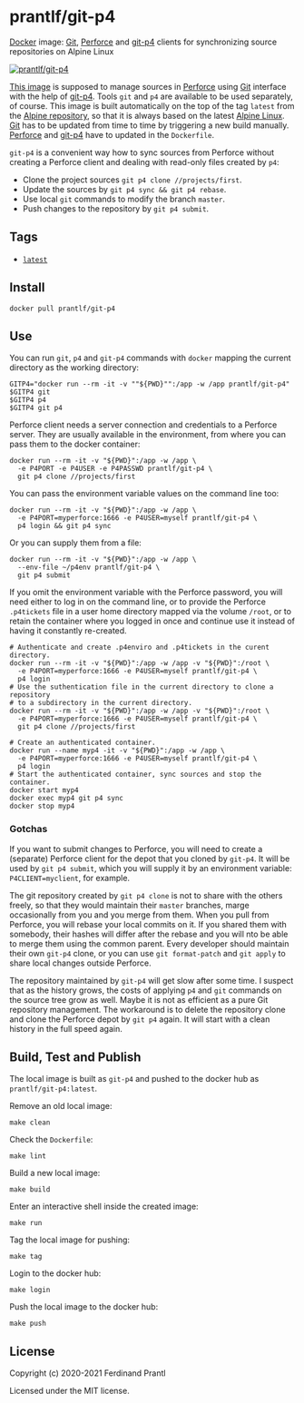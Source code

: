 # prantlf/git-p4

[Docker] image: [Git], [Perforce] and [git-p4] clients for synchronizing source repositories on Alpine Linux

[![prantlf/git-p4](http://dockeri.co/image/prantlf/git-p4)](https://hub.docker.com/repository/docker/prantlf/git-p4/)

[This image] is supposed to manage sources in [Perforce] using [Git] interface with the help of [git-p4]. Tools `git` and `p4` are available to be used separately, of course. This image is built automatically on the top of the tag `latest` from the [Alpine repository], so that it is always based on the latest [Alpine Linux]. [Git] has to be updated from time to time by triggering a new build manually. [Perforce] and [git-p4] have to updated in the `Dockerfile`.

`git-p4` is a convenient way how to sync sources from Perforce without creating a Perforce client and dealing with read-only files created by `p4`:

* Clone the project sources `git p4 clone //projects/first`.
* Update the sources by `git p4 sync && git p4 rebase`.
* Use local `git` commands to modify the branch `master`.
* Push changes to the repository by `git p4 submit`.

## Tags

- [`latest`]

## Install

```
docker pull prantlf/git-p4
```

## Use

You can run `git`, `p4` and `git-p4` commands with `docker` mapping the current directory as the working directory:

    GITP4="docker run --rm -it -v ""${PWD}"":/app -w /app prantlf/git-p4"
    $GITP4 git
    $GITP4 p4
    $GITP4 git p4

Perforce client needs a server connection and credentials to a Perforce server. They are usually available in the environment, from where you can pass them to the docker container:

    docker run --rm -it -v "${PWD}":/app -w /app \
      -e P4PORT -e P4USER -e P4PASSWD prantlf/git-p4 \
      git p4 clone //projects/first

You can pass the environment variable values on the command line too:

    docker run --rm -it -v "${PWD}":/app -w /app \
      -e P4PORT=myperforce:1666 -e P4USER=myself prantlf/git-p4 \
      p4 login && git p4 sync

Or you can supply them from a file:

    docker run --rm -it -v "${PWD}":/app -w /app \
      --env-file ~/p4env prantlf/git-p4 \
      git p4 submit

If you omit the environment variable with the Perforce password, you will need either to log in on the command  line, or to provide the Perforce `.p4tickets` file in a user home directory mapped via the volume `/root`, or to retain the container where you logged in once and continue use it instead of having it constantly re-created.

    # Authenticate and create .p4enviro and .p4tickets in the curent directory.
    docker run --rm -it -v "${PWD}":/app -w /app -v "${PWD}":/root \
      -e P4PORT=myperforce:1666 -e P4USER=myself prantlf/git-p4 \
      p4 login
    # Use the suthentication file in the current directory to clone a repository
    # to a subdirectory in the current directory.
    docker run --rm -it -v "${PWD}":/app -w /app -v "${PWD}":/root \
      -e P4PORT=myperforce:1666 -e P4USER=myself prantlf/git-p4 \
      git p4 clone //projects/first

    # Create an authenticated container.
    docker run --name myp4 -it -v "${PWD}":/app -w /app \
      -e P4PORT=myperforce:1666 -e P4USER=myself prantlf/git-p4 \
      p4 login
    # Start the authenticated container, sync sources and stop the container.
    docker start myp4
    docker exec myp4 git p4 sync
    docker stop myp4

### Gotchas

If you want to submit changes to Perforce, you will need to create a (separate) Perforce client for the depot that you cloned by `git-p4`. It will be used by `git p4 submit`, which you will supply it by an environment variable: `P4CLIENT=myclient`, for example.

The git repository created by `git p4 clone` is not to share with the others freely, so that they would maintain their `master` branches, marge occasionally from you and you merge from them. When you pull from Perforce, you will rebase your local commits on it. If you shared them with somebody, their hashes will differ after the rebase and you will nto be able to merge them using the common parent. Every developer should maintain their own `git-p4` clone, or you can use `git format-patch` and `git apply` to share local changes outside Perforce.

The repository maintained by `git-p4` will get slow after some time. I suspect that as the history grows, the costs of applying `p4` and `git` commands on the source tree grow as well. Maybe it is not as efficient as a pure Git repository management. The workaround is to delete the repository clone and clone the Perforce depot by `git p4` again. It will start with a clean history in the full speed again.

## Build, Test and Publish

The local image is built as `git-p4` and pushed to the docker hub as `prantlf/git-p4:latest`.

Remove an old local image:

    make clean

Check the `Dockerfile`:

    make lint

Build a new local image:

    make build

Enter an interactive shell inside the created image:

    make run

Tag the local image for pushing:

    make tag

Login to the docker hub:

    make login

Push the local image to the docker hub:

    make push

## License

Copyright (c) 2020-2021 Ferdinand Prantl

Licensed under the MIT license.

[Docker]: https://www.docker.com/
[This image]: https://hub.docker.com/repository/docker/prantlf/git-p4
[`latest`]: https://hub.docker.com/repository/docker/prantlf/git-p4/tags
[Perforce]: https://www.perforce.com/products/helix-core
[Git]: https://git-scm.com/
[git-p4]: https://git-scm.com/docs/git-p4
[Alpine repository]: https://hub.docker.com/_/alpine
[Alpine Linux]: https://alpinelinux.org/
